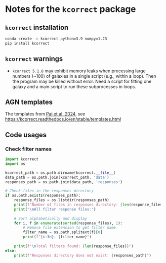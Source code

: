 # Notes for the `kcorrect` package

## `kcorrect` installation


```bash
conda create -n kcorrect python=3.9 numpy=1.23
pip install kcorrect
```

## `kcorrect` warnings
- `kcorrect 5.1.8` may exhibit memory leaks when processing large numbers (~100) of galaxies in a single script (e.g., within a loop). Then the program may be killed without error. Need a script for fitting one galaxy and a main script to run these subprocesses in loops.

## AGN templates
The templates from [Pai et al. 2024](https://ui.adsabs.harvard.edu/abs/2024ApJ...977..102P/abstract), 
see https://kcorrect.readthedocs.io/en/stable/templates.html


## Code usages
### Check filter names
```python
import kcorrect
import os

kcorrect_path = os.path.dirname(kcorrect.__file__)
data_path = os.path.join(kcorrect_path, 'data')
responses_path = os.path.join(data_path, 'responses')

# Check files in the responses directory
if os.path.exists(responses_path):
    response_files = os.listdir(responses_path)
    print(f"Number of files in responses directory: {len(response_files)}")
    print("\nAll filter response files:")
    
    # Sort alphabetically and display
    for i, f in enumerate(sorted(response_files), 1):
        # Remove file extension to get filter name
        filter_name = os.path.splitext(f)[0]
        print(f"{i:3d}. {filter_name}")
    
    print(f"\nTotal filters found: {len(response_files)}")
else:
    print(f"Responses directory does not exist: {responses_path}")
```

